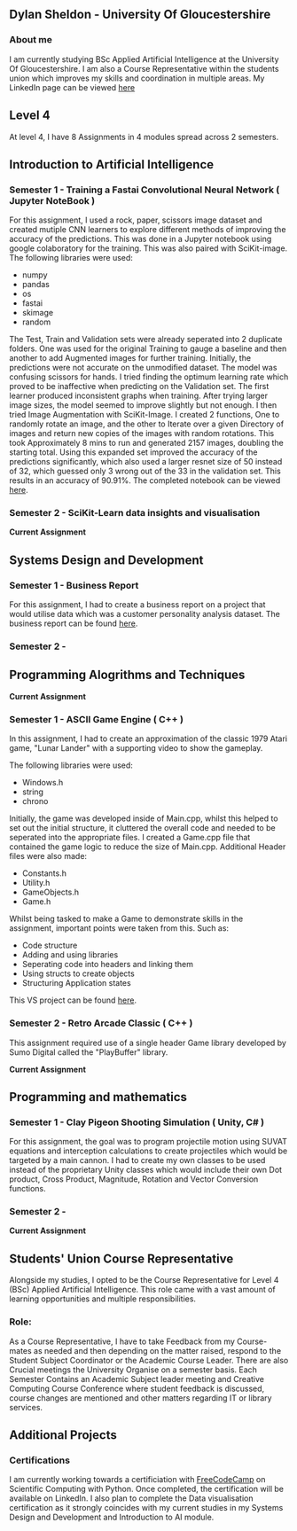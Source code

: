 ## Dylan Sheldon - University Of Gloucestershire

### About me

I am currently studying BSc Applied Artificial Intelligence at the University Of Gloucestershire. I am also a Course Representative within the students union which improves my skills and coordination in multiple areas. My LinkedIn page can be viewed [here](https://www.linkedin.com/in/dylan-sheldon-0378281b9/)

## Level 4

At level 4, I have 8 Assignments in 4 modules spread across 2 semesters.

## Introduction to Artificial Intelligence

### Semester 1 - Training a Fastai Convolutional Neural Network ( Jupyter NoteBook )

For this assignment, I used a rock, paper, scissors image dataset and created mutiple CNN learners to explore different methods of improving the accuracy of the predictions. This was done in a Jupyter notebook using google colaboratory for the training. This was also paired with SciKit-image. The following libraries were used:
- numpy
- pandas
- os
- fastai
- skimage
- random

The Test, Train and Validation sets were already seperated into 2 duplicate folders. One was used for the original Training to gauge a baseline and then another to add Augmented images for further training. Initially, the predictions were not accurate on the unmodified dataset. The model was confusing scissors for hands. I tried finding the optimum learning rate which proved to be inaffective when predicting on the Validation set. The first learner produced inconsistent graphs when training. After trying larger image sizes, the model seemed to improve slightly but not enough. I then tried Image Augmentation with SciKit-Image. I created 2 functions, One to randomly rotate an image, and the other to Iterate over a given Directory of images and return new copies of the images with random rotations. This took Approximately 8 mins to run and generated 2157 images, doubling the starting total. Using this expanded set improved the accuracy of the predictions significantly, which also used a larger resnet size of 50 instead of 32, which guessed only 3 wrong out of the 33 in the validation set. This results in an accuracy of 90.91%.
The completed notebook can be viewed [here](https://github.com/sheldyso/Rock-Paper-Scissors-CNN/blob/main/Rock_Paper_Scissors_CNN.ipynb).

### Semester 2 - SciKit-Learn data insights and visualisation

**Current Assignment**

## Systems Design and Development

### Semester 1 - Business Report

For this assignment, I had to create a business report on a project that would utilise data which was a customer personality analysis dataset. The business report can be found [here](https://github.com/sheldyso/sheldyso.github.io/blob/main/Business%20Report.pdf).

### Semester 2 - 

## Programming Alogrithms and Techniques

**Current Assignment**

### Semester 1 - ASCII Game Engine ( C++ )

In this assignment, I had to create an approximation of the classic 1979 Atari game, "Lunar Lander" with a supporting video to show the gameplay.

The following libraries were used:
- Windows.h
- string
- chrono

Initially, the game was developed inside of Main.cpp, whilst this helped to set out the initial structure, it cluttered the overall code and needed to be seperated into the appropriate files. I created a Game.cpp file that contained the game logic to reduce the size of Main.cpp. Additional Header files were also made:
- Constants.h
- Utility.h
- GameObjects.h
- Game.h

Whilst being tasked to make a Game to demonstrate skills in the assignment, important points were taken from this. Such as:

- Code structure
- Adding and using libraries
- Seperating code into headers and linking them
- Using structs to create objects
- Structuring Application states

This VS project can be found [here](https://github.com/sheldyso/ASCII-Lunar-Lander).

### Semester 2 - Retro Arcade Classic ( C++ )

This assignment required use of a single header Game library developed by Sumo Digital called the "PlayBuffer" library.

**Current Assignment**

## Programming and mathematics

### Semester 1 - Clay Pigeon Shooting Simulation ( Unity,  C# )

For this assignment, the goal was to program projectile motion using SUVAT equations and interception calculations to create projectiles which would be targeted by a main cannon. I had to create my own classes to be used instead of the proprietary Unity classes which would include their own Dot product, Cross Product, Magnitude, Rotation and Vector Conversion functions.

### Semester 2 - 

**Current Assignment**

## Students' Union Course Representative

Alongside my studies, I opted to be the Course Representative for Level 4 (BSc) Applied Artificial Intelligence. This role came with a vast amount of learning opportunities and multiple responsibilities.

### Role:
As a Course Representative, I have to take Feedback from my Course-mates as needed and then depending on the matter raised, respond to the Student Subject Coordinator or the Academic Course Leader. There are also Crucial meetings the University Organise on a semester basis. Each Semester Contains an Academic Subject leader meeting and Creative Computing Course Conference where student feedback is discussed, course changes are mentioned and other matters regarding IT or library services.

## Additional Projects

### Certifications

I am currently working towards a certificiation with [FreeCodeCamp](https://www.freecodecamp.org/learn/) on Scientific Computing with Python. Once completed, the certification will be available on LinkedIn. I also plan to complete the Data visualisation certification as it strongly coincides with my current studies in my Systems Design and Development and Introduction to AI module.
